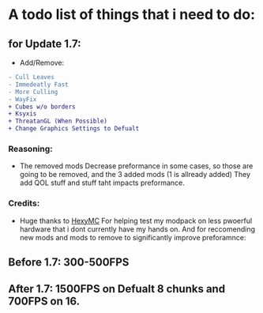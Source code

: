 # A todo list of things that i need to do:

## for Update 1.7:

- Add/Remove:
```diff
- Cull Leaves
- Immedeatly Fast
- More Culling
- WayFix
+ Cubes w/o borders
+ Ksyxis
+ ThreatanGL (When Possible)
+ Change Graphics Settings to Defualt
```

### Reasoning:
- The removed mods Decrease preformance in some cases, so those are going to be removed, and the 3 added mods (1 is allready added) They add QOL stuff and stuff taht impacts preformance.
### Credits:
- Huge thanks to [HexyMC](https://github.com/MrGlitchDogePE) For helping test my modpack on less pwoerful hardware that i dont currently have my hands on. And for reccomending new mods and mods to remove to significantly improve preforamnce:

## Before 1.7: 300-500FPS
## After 1.7: 1500FPS on Defualt 8 chunks and 700FPS on 16.
